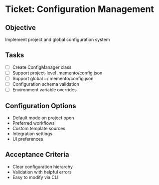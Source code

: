 # Ticket: Configuration Management

## Objective
Implement project and global configuration system

## Tasks
- [ ] Create ConfigManager class
- [ ] Support project-level .memento/config.json
- [ ] Support global ~/.memento/config.json
- [ ] Configuration schema validation
- [ ] Environment variable overrides

## Configuration Options
- Default mode on project open
- Preferred workflows
- Custom template sources
- Integration settings
- UI preferences

## Acceptance Criteria
- Clear configuration hierarchy
- Validation with helpful errors
- Easy to modify via CLI
